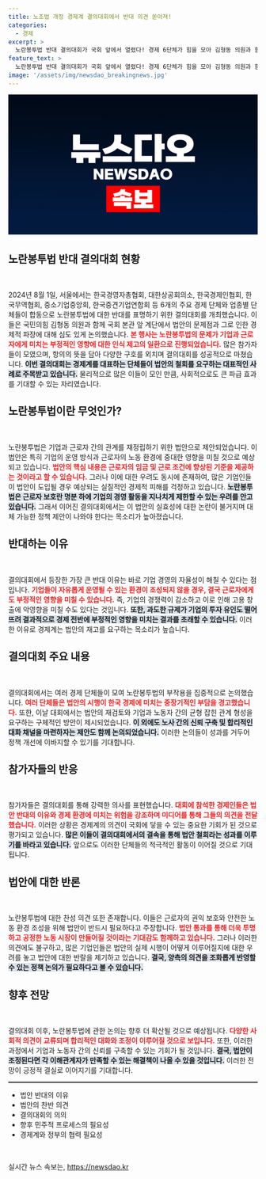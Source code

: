 ```yaml
---
title: 노조법 개정 경제계 결의대회에서 반대 의견 쏟아져!
categories:
  - 경제
excerpt: >
  노란봉투법 반대 결의대회가 국회 앞에서 열렸다! 경제 6단체가 힘을 모아 김형동 의원과 함께 이 법안의 위험성을 알리는 현장을 직접 확인해보세요.
feature_text: >
  노란봉투법 반대 결의대회가 국회 앞에서 열렸다! 경제 6단체가 힘을 모아 김형동 의원과 함께 이 법안의 위험성을 알리는 현장을 직접 확인해보세요.
image: '/assets/img/newsdao_breakingnews.jpg'
---
```


<p><img src="/assets/img/newsdao_breakingnews.jpg" alt="ontimetimes 속보" /></p>

<h2 data-ke-size="size26">노란봉투법 반대 결의대회 현황</h2>

<p data-ke-size="size16">&nbsp;</p>

<p data-ke-size="size16">2024년 8월 1일, 서울에서는 한국경영자총협회, 대한상공회의소, 한국경제인협회, 한국무역협회, 중소기업중앙회, 한국중견기업연합회 등 6개의 주요 경제 단체와 업종별 단체들이 합동으로 노란봉투법에 대한 반대를 표명하기 위한 결의대회를 개최했습니다. 이들은 국민의힘 김형동 의원과 함께 국회 본관 앞 계단에서 법안의 문제점과 그로 인한 경제적 파장에 대해 심도 있게 논의했습니다. <b><span style="color: #ee2323;">본 행사는 노란봉투법의 문제가 기업과 근로자에게 미치는 부정적인 영향에 대한 인식 제고의 일환으로 진행되었습니다.</span></b> 많은 참가자들이 모였으며, 항의의 뜻을 담아 다양한 구호를 외치며 결의대회를 성공적으로 마쳤습니다. <b><span style="background-color: #21538527;">이번 결의대회는 경제계를 대표하는 단체들이 법안의 철회를 요구하는 대표적인 사례로 주목받고 있습니다.</span></b> 물리적으로 많은 이들이 모인 만큼, 사회적으로도 큰 파급 효과를 기대할 수 있는 자리였습니다.</p>

<h2 data-ke-size="size26">노란봉투법이란 무엇인가?</h2>

<p data-ke-size="size16">&nbsp;</p>

<p data-ke-size="size16">노란봉투법은 기업과 근로자 간의 관계를 재정립하기 위한 법안으로 제안되었습니다. 이 법안은 특히 기업의 운영 방식과 근로자의 노동 환경에 중대한 영향을 미칠 것으로 예상되고 있습니다. <b><span style="color: #ee2323;">법안의 핵심 내용은 근로자의 임금 및 근로 조건에 향상된 기준을 제공하는 것이라고 할 수 있습니다.</span></b> 그러나 이에 대한 우려도 동시에 존재하여, 많은 기업인들이 법안이 도입될 경우 예상되는 실질적인 경제적 피해를 걱정하고 있습니다. <b><span style="background-color: #21538527;">노란봉투법은 근로자 보호란 명분 하에 기업의 경영 활동을 지나치게 제한할 수 있는 우려를 안고 있습니다.</span></b> 그래서 이어진 결의대회에서는 이 법안의 실효성에 대한 논란이 불거지며 대체 가능한 정책 제안이 나와야 한다는 목소리가 높아졌습니다.</p>

<h2 data-ke-size="size26">반대하는 이유</h2>

<p data-ke-size="size16">&nbsp;</p>

<p data-ke-size="size16">결의대회에서 등장한 가장 큰 반대 이유는 바로 기업 경영의 자율성이 해칠 수 있다는 점입니다. <b><span style="color: #ee2323;">기업들이 자유롭게 운영될 수 있는 환경이 조성되지 않을 경우, 결국 근로자에게도 부정적인 영향을 미칠 수 있습니다.</span></b> 즉, 기업의 경쟁력이 감소하고 이로 인해 고용 창출에 악영향을 미칠 수도 있다는 것입니다. <b><span style="background-color: #21538527;">또한, 과도한 규제가 기업의 투자 유인도 떨어뜨려 결과적으로 경제 전반에 부정적인 영향을 미치는 결과를 초래할 수 있습니다.</span></b> 이러한 이유로 경제계는 법안의 재고를 요구하는 목소리가 높습니다.</p>

<h2 data-ke-size="size26">결의대회 주요 내용</h2>

<p data-ke-size="size16">&nbsp;</p>

<p data-ke-size="size16">결의대회에서는 여러 경제 단체들이 모여 노란봉투법의 부작용을 집중적으로 논의했습니다. <b><span style="color: #ee2323;">여러 단체들은 법안의 시행이 한국 경제에 미치는 중장기적인 부담을 경고했습니다.</span></b> 또한, 이날 대회에서는 법안의 재검토와 기업과 노동자 간의 균형 잡힌 관계 형성을 요구하는 구체적인 방안이 제시되었습니다. <b><span style="background-color: #21538527;">이 외에도 노사 간의 신뢰 구축 및 합리적인 대화 채널을 마련하자는 제안도 함께 논의되었습니다.</span></b> 이러한 논의들이 성과를 거두어 정책 개선에 이바지할 수 있기를 기대합니다.</p>

<h2 data-ke-size="size26">참가자들의 반응</h2>

<p data-ke-size="size16">&nbsp;</p>

<p data-ke-size="size16">참가자들은 결의대회를 통해 강력한 의사를 표현했습니다. <b><span style="color: #ee2323;">대회에 참석한 경제인들은 법안 반대의 이유와 경제 환경에 미치는 위험을 강조하며 미디어를 통해 그들의 의견을 전달했습니다.</span></b> 이러한 상황은 경제계의 의견이 국회에 닿을 수 있는 중요한 기회가 된 것으로 평가되고 있습니다. <b><span style="background-color: #21538527;">많은 이들이 결의대회에서의 결속을 통해 법안 철회라는 성과를 이루기를 바라고 있습니다.</span></b> 앞으로도 이러한 단체들의 적극적인 활동이 이어질 것으로 기대됩니다.</p>

<h2 data-ke-size="size26">법안에 대한 반론</h2>

<p data-ke-size="size16">&nbsp;</p>

<p data-ke-size="size16">노란봉투법에 대한 찬성 의견 또한 존재합니다. 이들은 근로자의 권익 보호와 안전한 노동 환경 조성을 위해 법안이 반드시 필요하다고 주장합니다. <b><span style="color: #ee2323;">법안 통과를 통해 더욱 투명하고 공정한 노동 시장이 만들어질 것이라는 기대감도 함께하고 있습니다.</span></b> 그러나 이러한 의견에도 불구하고, 많은 기업인들은 법안의 실제 시행이 어떻게 이루어질지에 대한 우려를 놓고 법안에 대한 반랄을 제기하고 있습니다. <b><span style="background-color: #21538527;">결국, 양측의 의견을 조화롭게 반영할 수 있는 정책 논의가 필요하다고 볼 수 있습니다.</span></b></p>

<h2 data-ke-size="size26">향후 전망</h2>

<p data-ke-size="size16">&nbsp;</p>

<p data-ke-size="size16">결의대회 이후, 노란봉투법에 관한 논의는 향후 더 확산될 것으로 예상됩니다. <b><span style="color: #ee2323;">다양한 사회적 의견이 교류되며 합리적인 대화와 조정이 이루어질 것으로 보입니다.</span></b> 또한, 이러한 과정에서 기업과 노동자 간의 신뢰를 구축할 수 있는 기회가 될 것입니다. <b><span style="background-color: #21538527;">결국, 법안이 조정된다면 각 이해관계자가 만족할 수 있는 해결책이 나올 수 있을 것입니다.</span></b> 이러한 전망이 긍정적 결실로 이어지기를 기대합니다.</p>

<hr style="height: 2px; border: none; background-color: #222;">

<ul>
  <li>법안 반대의 이유</li>
  <li>법안의 찬반 의견</li>
  <li>결의대회의 의의</li>
  <li>향후 민주적 프로세스의 필요성</li>
  <li>경제계와 정부의 협력 필요성</li>
</ul>

<p data-ke-size="size16">&nbsp;</p>
실시간 뉴스 속보는, <a href="https://newsdao.kr" rel="dofollow">https://newsdao.kr</a>


